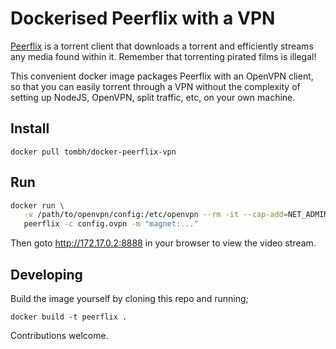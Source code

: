 # Dockerised Peerflix with a VPN

[Peerflix](https://github.com/mafintosh/peerflix) is a torrent client that downloads a torrent and efficiently
streams any media found within it. Remember that torrenting pirated films is illegal!

This convenient docker image packages Peerflix with an OpenVPN client, so that you can easily torrent through a VPN
without the complexity of setting up NodeJS, OpenVPN, split traffic, etc, on your own machine.

## Install
`docker pull tombh/docker-peerflix-vpn`

## Run

``` bash
docker run \
   -v /path/to/openvpn/config:/etc/openvpn --rm -it --cap-add=NET_ADMIN \
   peerflix -c config.ovpn -m "magnet:..."
```

Then goto http://172.17.0.2:8888 in your browser to view the video stream.

## Developing

Build the image yourself by cloning this repo and running;

`docker build -t peerflix .`

Contributions welcome.

